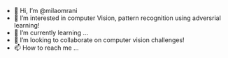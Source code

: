 - 👋 Hi, I’m @milaomrani
- 👀 I’m interested in computer Vision, pattern recognition using adversrial learning!
- 🌱 I’m currently learning ...
- 💞️ I’m looking to collaborate on computer vision challenges! 
- 📫 How to reach me ...

<!---
milaomrani/milaomrani is a ✨ special ✨ repository because its `README.md` (this file) appears on your GitHub profile.
You can click the Preview link to take a look at your changes.
--->
